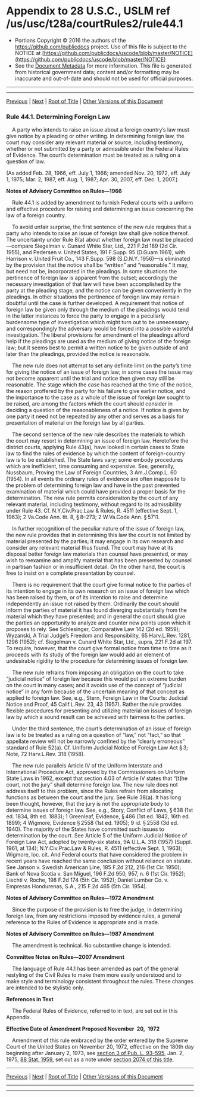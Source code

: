 ---
---

# Appendix to 28 U.S.C., USLM ref /us/usc/t28a/courtRules2/rule44.1

* Portions Copyright © 2016 the authors of the https://github.com/publicdocs project.
  Use of this file is subject to the NOTICE at [https://github.com/publicdocs/uscode/blob/master/NOTICE](https://github.com/publicdocs/uscode/blob/master/NOTICE)
* See the [Document Metadata](././../../../..//README.md) for more information.
  This file is generated from historical government data; content and/or formatting may be inaccurate and out-of-date and should not be used for official purposes.

----------
----------

[Previous](./../../../..//us/usc/t28a/courtRules2/m__us_usc_t28a_courtRules2_rule44.md) | [Next](./../../../..//us/usc/t28a/courtRules2/m__us_usc_t28a_courtRules2_rule45.md) | [Root of Title](./../../../../) | [Other Versions of this Document](https://publicdocs.github.io/go/links?ns=uslm&ref=%2Fus%2Fusc%2Ft28a%2FcourtRules2%2Frule44.1)

### Rule 44.1. Determining Foreign Law

    A party who intends to raise an issue about a foreign country’s law must give notice by a pleading or other writing. In determining foreign law, the court may consider any relevant material or source, including testimony, whether or not submitted by a party or admissible under the Federal Rules of Evidence. The court’s determination must be treated as a ruling on a question of law.

(As added Feb. 28, 1966, eff. July 1, 1966; amended Nov. 20, 1972, eff. July 1, 1975; Mar. 2, 1987, eff. Aug. 1, 1987; Apr. 30, 2007, eff. Dec. 1, 2007.)

 __Notes of Advisory Committee on Rules—1966__ 

    Rule 44.1 is added by amendment to furnish Federal courts with a uniform and effective procedure for raising and determining an issue concerning the law of a foreign country.

    To avoid unfair surprise, the first sentence of the new rule requires that a party who intends to raise an issue of foreign law shall give notice thereof. The uncertainty under Rule 8(a) about whether foreign law must be pleaded—compare Siegelman v. Cunard White Star, Ltd., 221 F.2d 189 (2d Cir. 1955), and Pedersen v. United States, 191 F.Supp. 95 (D.Guam 1961), with Harrison v. United Fruit Co., 143 F.Supp. 598 (S.D.N.Y. 1956)—is eliminated by the provision that the notice shall be “written” and “reasonable.” It may, but need not be, incorporated in the pleadings. In some situations the pertinence of foreign law is apparent from the outset; accordingly the necessary investigation of that law will have been accomplished by the party at the pleading stage, and the notice can be given conveniently in the pleadings. In other situations the pertinence of foreign law may remain doubtful until the case is further developed. A requirement that notice of foreign law be given only through the medium of the pleadings would tend in the latter instances to force the party to engage in a peculiarly burdensome type of investigation which might turn out to be unnecessary; and correspondingly the adversary would be forced into a possible wasteful investigation. The liberal provisions for amendment of the pleadings afford help if the pleadings are used as the medium of giving notice of the foreign law; but it seems best to permit a written notice to be given outside of and later than the pleadings, provided the notice is reasonable.

    The new rule does not attempt to set any definite limit on the party’s time for giving the notice of an issue of foreign law; in some cases the issue may not become apparent until the trial and notice then given may still be reasonable. The stage which the case has reached at the time of the notice, the reason proffered by the party for his failure to give earlier notice, and the importance to the case as a whole of the issue of foreign law sought to be raised, are among the factors which the court should consider in deciding a question of the reasonableness of a notice. If notice is given by one party it need not be repeated by any other and serves as a basis for presentation of material on the foreign law by all parties.

    The second sentence of the new rule describes the materials to which the court may resort in determining an issue of foreign law. Heretofore the district courts, applying Rule 43(a), have looked in certain cases to State law to find the rules of evidence by which the content of foreign-country law is to be established. The State laws vary; some embody procedures which are inefficient, time consuming and expensive. See, generally, Nussbaum, Proving the Law of Foreign Countries, 3 Am.J.Comp.L. 60 (1954). In all events the ordinary rules of evidence are often inapposite to the problem of determining foreign law and have in the past prevented examination of material which could have provided a proper basis for the determination. The new rule permits consideration by the court of any relevant material, including testimony, without regard to its admissibility under Rule 43. Cf. N.Y.Civ.Prac.Law & Rules, R. 4511 (effective Sept. 1, 1963); 2 Va.Code Ann. tit. 8, § 8–273; 2 W.Va.Code Ann. § 5711.

    In further recognition of the peculiar nature of the issue of foreign law, the new rule provides that in determining this law the court is not limited by material presented by the parties; it may engage in its own research and consider any relevant material thus found. The court may have at its disposal better foreign law materials than counsel have presented, or may wish to reexamine and amplify material that has been presented by counsel in partisan fashion or in insufficient detail. On the other hand, the court is free to insist on a complete presentation by counsel.

    There is no requirement that the court give formal notice to the parties of its intention to engage in its own research on an issue of foreign law which has been raised by them, or of its intention to raise and determine independently an issue not raised by them. Ordinarily the court should inform the parties of material it has found diverging substantially from the material which they have presented; and in general the court should give the parties an opportunity to analyze and counter new points upon which it proposes to rely. See Schlesinger, Comparative Law 142 (2d ed. 1959); Wyzanski, A Trial Judge’s Freedom and Responsibility, 65 Harv.L.Rev. 1281, 1296 (1952); cf. Siegelman v. Cunard White Star, Ltd., supra, 221 F.2d at 197. To require, however, that the court give formal notice from time to time as it proceeds with its study of the foreign law would add an element of undesirable rigidity to the procedure for determining issues of foreign law.

    The new rule refrains from imposing an obligation on the court to take “judicial notice” of foreign law because this would put an extreme burden on the court in many cases; and it avoids use of the concept of “judicial notice” in any form because of the uncertain meaning of that concept as applied to foreign law. See, e.g., Stern, Foreign Law in the Courts: Judicial Notice and Proof, 45 Calif.L.Rev. 23, 43 (1957). Rather the rule provides flexible procedures for presenting and utilizing material on issues of foreign law by which a sound result can be achieved with fairness to the parties.

    Under the third sentence, the court’s determination of an issue of foreign law is to be treated as a ruling on a question of “law,” not “fact,” so that appellate review will not be narrowly confined by the “clearly erroneous” standard of Rule 52(a). Cf. Uniform Judicial Notice of Foreign Law Act § 3; Note, 72 Harv.L.Rev. 318 (1958).

    The new rule parallels Article IV of the Uniform Interstate and International Procedure Act, approved by the Commissioners on Uniform State Laws in 1962, except that section 4.03 of Article IV states that “\[t\]he court, not the jury” shall determine foreign law. The new rule does not address itself to this problem, since the Rules refrain from allocating functions as between the court and the jury. See Rule 38(a). It has long been thought, however, that the jury is not the appropriate body to determine issues of foreign law. See, e.g., Story, Conflict of Laws, § 638 (1st ed. 1834, 8th ed. 1883); 1 Greenleaf, Evidence, § 486 (1st ed. 1842, 16th ed. 1899); 4 Wigmore, Evidence § 2558 (1st ed. 1905); 9 id. § 2558 (3d ed. 1940). The majority of the States have committed such issues to determination by the court. See Article 5 of the Uniform Judicial Notice of Foreign Law Act, adopted by twenty-six states, 9A U.L.A. 318 (1957) (Suppl. 1961, at 134); N.Y.Civ.Prac.Law & Rules, R. 4511 (effective Sept. 1, 1963); Wigmore, loc. cit. And Federal courts that have considered the problem in recent years have reached the same conclusion without reliance on statute. See Janson v. Swedish American Line, 185 F.2d 212, 216 (1st Cir. 1950); Bank of Nova Scotia v. San Miguel, 196 F.2d 950, 957, n. 6 (1st Cir. 1952); Liechti v. Roche, 198 F.2d 174 (5th Cir. 1952); Daniel Lumber Co. v. Empresas Hondurenas, S.A., 215 F.2d 465 (5th Cir. 1954).

 __Notes of Advisory Committee on Rules—1972 Amendment__ 

    Since the purpose of the provision is to free the judge, in determining foreign law, from any restrictions imposed by evidence rules, a general reference to the Rules of Evidence is appropriate and is made.

 __Notes of Advisory Committee on Rules—1987 Amendment__ 

    The amendment is technical. No substantive change is intended.

 __Committee Notes on Rules—2007 Amendment__ 

    The language of Rule 44.1 has been amended as part of the general restyling of the Civil Rules to make them more easily understood and to make style and terminology consistent throughout the rules. These changes are intended to be stylistic only.

 __References in Text__ 

    The Federal Rules of Evidence, referred to in text, are set out in this Appendix.

 __Effective Date of Amendment Proposed November 20, 1972__ 

    Amendment of this rule embraced by the order entered by the Supreme Court of the United States on November 20, 1972, effective on the 180th day beginning after January 2, 1973, see [section 3 of Pub. L. 93–595][/us/pl/93/595/s3], Jan. 2, 1975, [88 Stat. 1959][/us/stat/88/1959], set out as a note under [section 2074 of this title][/us/usc/t28/s2074].

----------

[Previous](./../../../..//us/usc/t28a/courtRules2/m__us_usc_t28a_courtRules2_rule44.md) | [Next](./../../../..//us/usc/t28a/courtRules2/m__us_usc_t28a_courtRules2_rule45.md) | [Root of Title](./../../../../) | [Other Versions of this Document](https://publicdocs.github.io/go/links?ns=uslm&ref=%2Fus%2Fusc%2Ft28a%2FcourtRules2%2Frule44.1)

----------
----------

[/us/pl/93/595/s3]: https://publicdocs.github.io/go/links?ns=uslm&ref=%2Fus%2Fpl%2F93%2F595%2Fs3
[/us/stat/88/1959]: https://publicdocs.github.io/go/links?ns=uslm&ref=%2Fus%2Fstat%2F88%2F1959
[/us/usc/t28/s2074]: https://publicdocs.github.io/go/links?ns=uslm&ref=%2Fus%2Fusc%2Ft28%2Fs2074


